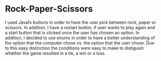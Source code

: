 # Rock-Paper-Scissors



I used Javafx buttons in order to have the user pick between rock, paper or scissors. In addition, I have a restart button, if 
user wants to play again and a start button that is clicked once the user has chosen an option. In addition, I decided to use 
enums in order to have a better understanding of the option that the computer chose vs. the option that the user chose. Due 
to this easy distinction the conditions were easy to make to distiguish whether the game resulted in a tie, a win or a loss. 
